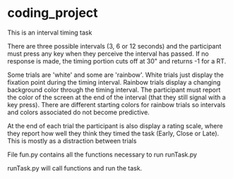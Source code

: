 # coding_project
This is an interval timing task

There are three possible intervals (3, 6 or 12 seconds) and the participant must press any key when they perceive the interval has passed. If no response is made, the timing portion cuts off at 30" and returns -1 for a RT.

Some trials are 'white' and some are 'rainbow'. White trials just display the fixation point during the timing interval.  Rainbow trials display a changing background color through the timing interval.  The participant must report the color of the screen at the end of the interval (that they still signal with a key press). There are different starting colors for rainbow trials so intervals and colors associated do not become predictive.

At the end of each trial the participant is also display a rating scale, where they report how well they think they timed the task (Early, Close or Late). This is mostly as a distraction between trials

File fun.py contains all the functions necessary to run runTask.py

runTask.py will call functions and run the task. 

